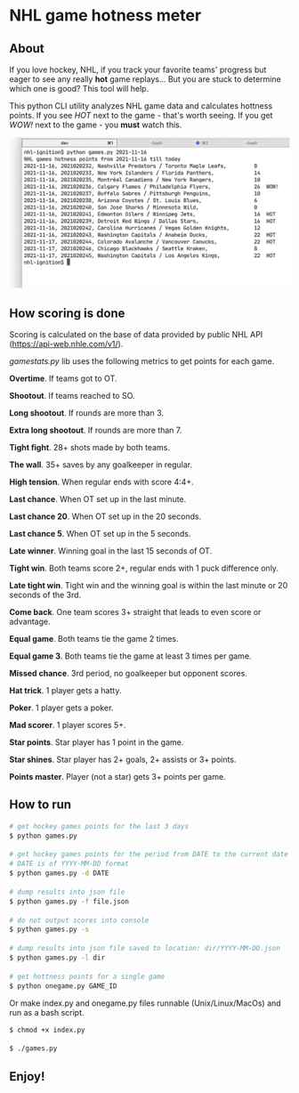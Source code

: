 # NHL game hotness meter

## About

If you love hockey, NHL, if you track your favorite teams' progress but eager to see any really __hot__ game replays... But you are stuck to determine which one is good? This tool will help.

This python CLI utility analyzes NHL game data and calculates hottness points. If you see _HOT_ next to the game - that's worth seeing. If you get _WOW!_ next to the game - you __must__ watch this.

![NHL game hottness log](i/log_screen.png)

## How scoring is done

Scoring is calculated on the base of data provided by public NHL API (https://api-web.nhle.com/v1/).

_gamestats.py_ lib uses the following metrics to get points for each game.

__Overtime__. If teams got to OT.

__Shootout__. If teams reached to SO.

__Long shootout__. If rounds are more than 3.

__Extra long shootout__. If rounds are more than 7.

__Tight fight__. 28+ shots made by both teams.

__The wall__. 35+ saves by any goalkeeper in regular.

__High tension__. When regular ends with score 4:4+.

__Last chance__. When OT set up in the last minute.

__Last chance 20__. When OT set up in the 20 seconds.

__Last chance 5__. When OT set up in the 5 seconds.

__Late winner__. Winning goal in the last 15 seconds of OT.

__Tight win__. Both teams score 2+, regular ends with 1 puck difference only.

__Late tight win__. Tight win and the winning goal is within the last minute or 20 seconds of the 3rd.

__Come back__. One team scores 3+ straight that leads to even score or advantage.

__Equal game__. Both teams tie the game 2 times.

__Equal game 3__. Both teams tie the game at least 3 times per game.

__Missed chance__. 3rd period, no goalkeeper but opponent scores.

__Hat trick__. 1 player gets a hatty.

__Poker__. 1 player gets a poker.

__Mad scorer__. 1 player scores 5+.

__Star points__. Star player has 1 point in the game.

__Star shines__. Star player has 2+ goals, 2+ assists or 3+ points.

__Points master__. Player (not a star) gets 3+ points per game.

## How to run

```bash
# get hockey games points for the last 3 days
$ python games.py

# get hockey games points for the period from DATE to the current date
# DATE is of YYYY-MM-DD format
$ python games.py -d DATE

# dump results into json file
$ python games.py -f file.json

# do not output scores into console
$ python games.py -s

# dump results into json file saved to location: dir/YYYY-MM-DD.json
$ python games.py -l dir

# get hottness points for a single game
$ python onegame.py GAME_ID
```

Or make index.py and onegame.py files runnable (Unix/Linux/MacOs) and run as a bash script.

```bash
$ chmod +x index.py

$ ./games.py
```

## Enjoy!